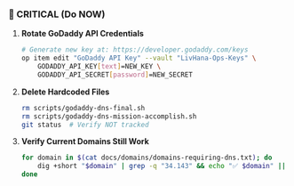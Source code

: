 ### 🚨 CRITICAL (Do NOW)

1. **Rotate GoDaddy API Credentials**

   ```bash
   # Generate new key at: https://developer.godaddy.com/keys
   op item edit "GoDaddy API Key" --vault "LivHana-Ops-Keys" \
       GODADDY_API_KEY[text]=NEW_KEY \
       GODADDY_API_SECRET[password]=NEW_SECRET
   ```

2. **Delete Hardcoded Files**

   ```bash
   rm scripts/godaddy-dns-final.sh
   rm scripts/godaddy-dns-mission-accomplish.sh
   git status  # Verify NOT tracked
   ```

3. **Verify Current Domains Still Work**

   ```bash
   for domain in $(cat docs/domains/domains-requiring-dns.txt); do
       dig +short "$domain" | grep -q "34.143" && echo "✅ $domain" || echo "❌ $domain"
   done
   ```
